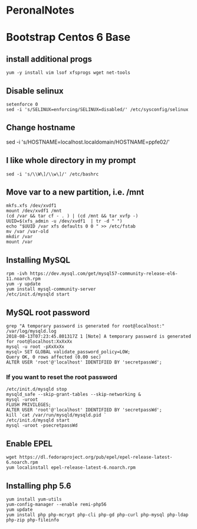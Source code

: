 # PeronalNotes
# Bootstrap Centos 6 Base

## install additional progs
```
yum -y install vim lsof xfsprogs wget net-tools
```
## Disable selinux
```
setenforce 0
sed -i 's/SELINUX=enforcing/SELINUX=disabled/' /etc/sysconfig/selinux
```
## Change hostname
sed -i 's/HOSTNAME=localhost.localdomain/HOSTNAME=ppfe02/'

## I like whole directory in my prompt
```
sed -i 's/\\W\]/\\w\]/' /etc/bashrc
```

## Move var to a new partition, i.e. /mnt
```
mkfs.xfs /dev/xvdf1
mount /dev/xvdf1 /mnt
(cd /var && tar cf - . ) | (cd /mnt && tar xvfp -)
UUID=$(xfs_admin -u /dev/xvdf1  | tr -d " ")
echo "$UUID /var xfs defaults 0 0 " >> /etc/fstab
mv /var /var-old
mkdir /var
mount /var
```

## Installing MySQL
```
rpm -ivh https://dev.mysql.com/get/mysql57-community-release-el6-11.noarch.rpm
yum -y update
yum install mysql-community-server
/etc/init.d/mysqld start
```

## MySQL root password
```
grep "A temporary password is generated for root@localhost:" /var/log/mysqld.log
2018-08-13T07:23:45.801317Z 1 [Note] A temporary password is generated for root@localhost:XxXxXx
mysql -u root -pXxXxXx
mysql> SET GLOBAL validate_password_policy=LOW;
Query OK, 0 rows affected (0.00 sec)
ALTER USER 'root'@'localhost' IDENTIFIED BY 'secretpassWd';
```

### If you want to reset the root password
```
/etc/init.d/mysqld stop
mysqld_safe --skip-grant-tables --skip-networking &
mysql -uroot
FLUSH PRIVILEGES;
ALTER USER 'root'@'localhost' IDENTIFIED BY 'secretpassWd';
kill `cat /var/run/mysqld/mysqld.pid `
/etc/init.d/mysqld start
mysql -uroot -psecretpassWd
```

## Enable EPEL
```
wget https://dl.fedoraproject.org/pub/epel/epel-release-latest-6.noarch.rpm
yum localinstall epel-release-latest-6.noarch.rpm
```
## Installing php 5.6 
```
yum install yum-utils
yum-config-manager --enable remi-php56
yum update
yum install php php-mcrypt php-cli php-gd php-curl php-mysql php-ldap php-zip php-fileinfo
```
